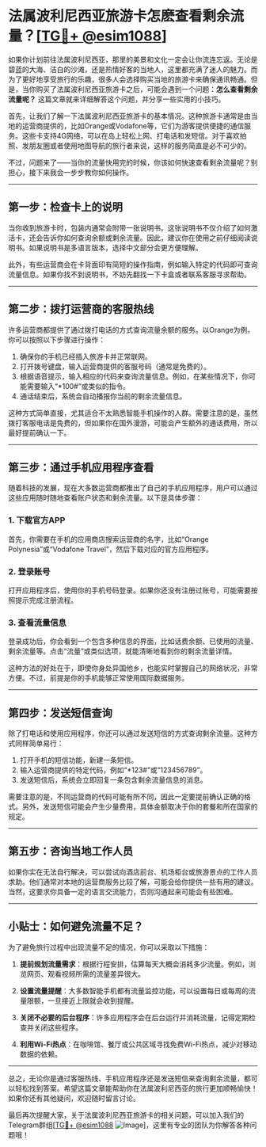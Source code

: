 # 法属波利尼西亚旅游卡怎麽查看剩余流量？[[TG💪+ @esim1088](https://t.me/s/esim1088)]

如果你计划前往法属波利尼西亚，那里的美景和文化一定会让你流连忘返。无论是碧蓝的大海、洁白的沙滩，还是热情好客的当地人，这里都充满了迷人的魅力。而为了更好地享受旅行的乐趣，很多人会选择购买当地的旅游卡来确保通讯畅通。但是，当你购买了法属波利尼西亚旅游卡之后，可能会遇到一个问题：**怎么查看剩余流量呢？** 这篇文章就来详细解答这个问题，并分享一些实用的小技巧。

首先，让我们了解一下法属波利尼西亚旅游卡的基本情况。这种旅游卡通常是由当地的运营商提供的，比如Orange或Vodafone等，它们为游客提供便捷的通信服务。这些卡支持4G网络，可以在岛上轻松上网、打电话和发短信。对于喜欢拍照、发朋友圈或者使用地图导航的旅行者来说，这样的服务简直是必不可少的。

不过，问题来了——当你的流量快用完的时候，你该如何快速查看剩余流量呢？别担心，接下来我会一步步教你如何操作。

---

## **第一步：检查卡上的说明**

当你收到旅游卡时，包装内通常会附带一张说明书。这张说明书不仅介绍了如何激活卡，还会告诉你如何查询余额或剩余流量。因此，建议你在使用之前仔细阅读说明书。如果说明书是多语言版本，选择中文部分会更方便理解。

此外，有些运营商会在卡背面印有简短的操作指南，例如输入特定的代码即可查询流量信息。如果你找不到说明书，不妨先翻找一下卡盒或者联系客服寻求帮助。

---

## **第二步：拨打运营商的客服热线**

许多运营商都提供了通过拨打电话的方式查询流量余额的服务。以Orange为例，你可以按照以下步骤进行操作：

1. 确保你的手机已经插入旅游卡并正常联网。
2. 打开拨号键盘，输入运营商提供的客服号码（通常是免费的）。
3. 根据语音提示，输入相应的代码来查询流量信息。例如，在某些情况下，你可能需要输入“*100#”或类似的指令。
4. 通话结束后，系统会自动播报你当前的剩余流量信息。

这种方式简单直接，尤其适合不太熟悉智能手机操作的人群。需要注意的是，虽然拨打客服电话是免费的，但如果你在国外漫游，可能会产生额外的通话费用，所以最好提前确认一下。

---

## **第三步：通过手机应用程序查看**

随着科技的发展，现在大多数运营商都推出了自己的手机应用程序，用户可以通过这些应用随时随地查看账户状态和剩余流量。以下是具体步骤：

### 1. 下载官方APP

首先，你需要在手机的应用商店搜索运营商的名字，比如“Orange Polynesia”或“Vodafone Travel”，然后下载对应的官方应用程序。

### 2. 登录账号

打开应用程序后，使用你的手机号码登录。如果你还没有注册过账号，可能需要按照提示完成注册流程。

### 3. 查看流量信息

登录成功后，你会看到一个包含多种信息的界面，比如话费余额、已使用的流量、剩余流量等。点击“流量”或类似选项，就能清晰地看到你的剩余流量详情。

这种方法的好处在于，即使你身处异国他乡，也能实时掌握自己的网络状况，非常方便。不过，前提是你的手机能够正常使用国际数据服务。

---

## **第四步：发送短信查询**

除了打电话和使用应用程序，你还可以通过发送短信的方式查询剩余流量。这种方式同样简单易行：

1. 打开手机的短信功能，新建一条短信。
2. 输入运营商提供的特定代码，例如“*123#”或“123456789”。
3. 发送短信后，系统会立即回复一条包含剩余流量信息的消息。

需要注意的是，不同运营商的代码可能有所不同，因此一定要提前确认正确的格式。另外，发送短信可能会产生少量费用，具体金额取决于你的套餐和所在国家的规定。

---

## **第五步：咨询当地工作人员**

如果你实在无法自行解决，可以尝试向酒店前台、机场柜台或旅游景点的工作人员求助。他们通常对本地的运营商服务比较了解，可能会给你提供一些有用的建议。当然，这要求你具备一定的语言交流能力，否则沟通起来可能会有些困难。

---

## **小贴士：如何避免流量不足？**

为了避免旅行过程中出现流量不足的情况，你可以采取以下措施：

1. **提前规划流量需求**：根据行程安排，估算每天大概会消耗多少流量。例如，浏览网页、观看视频所需的流量差异很大。
   
2. **设置流量提醒**：大多数智能手机都有流量监控功能，可以设置每日或每周的流量限额，一旦接近上限就会收到提醒。

3. **关闭不必要的后台程序**：许多应用程序会在后台运行并消耗流量，记得定期检查并关闭这些程序。

4. **利用Wi-Fi热点**：在咖啡馆、餐厅或公共区域寻找免费Wi-Fi热点，减少对移动数据的依赖。

---

总之，无论你是通过客服热线、手机应用程序还是发送短信来查询剩余流量，都可以轻松找到答案。希望这篇文章能帮助你在法属波利尼西亚的旅行更加顺畅愉快！如果你还有其他疑问，欢迎随时留言讨论。

最后再次提醒大家，关于法属波利尼西亚旅游卡的相关问题，可以加入我们的Telegram群组[[TG💪+ @esim1088](https://t.me/s/esim1088) ![Image](https://i.postimg.cc/4NQfJmqS/Snipaste-2025-05-13-00-14-12.png)]，这里有专业的团队为你解答各种问题哦！